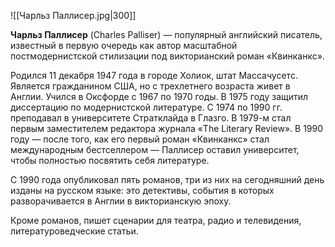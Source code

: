 ![[Чарльз Паллисер.jpg|300]]

**Чарльз Паллисер** (Charles Palliser) — популярный  английский писатель, известный в первую очередь как автор масштабной  постмодернистской стилизации под викторианский роман «Квинканкс».

Родился 11 декабря 1947 года в городе Холиок, штат Массачусетс.  Является гражданином США, но с трехлетнего возраста живет в Англии.  Учился в Оксфорде с 1967 по 1970 годы. В 1975 году защитил диссертацию  по модернистской литературе. С 1974 по 1990 гг. преподавал в  университете Стратклайда в Глазго. В 1979-м стал первым заместителем  редактора журнала «The Literary Review». В 1990 году — после того, как  его первый роман «Квинканкс» стал международным бестселлером — Паллисер  оставил университет, чтобы полностью посвятить себя литературе.

С 1990 года опубликовал пять романов, три из них на сегодняшний  день изданы на русском языке: это детективы, события в которых  разворачивается в Англии в викторианскую эпоху.

Кроме романов, пишет сценарии для театра, радио и телевидения, литературоведческие статьи.
